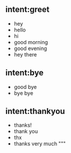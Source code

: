 ## intent:greet
- hey
- hello
- hi
- good morning
- good evening
- hey there

## intent:bye
- good bye
- bye bye

## intent:thankyou
- thanks!
- thank you
- thx
- thanks very much
"""